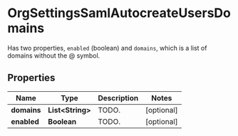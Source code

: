 

# OrgSettingsSamlAutocreateUsersDomains

Has two properties, `enabled` (boolean) and `domains`, which is a list of domains without the @ symbol.
## Properties

Name | Type | Description | Notes
------------ | ------------- | ------------- | -------------
**domains** | **List&lt;String&gt;** | TODO. |  [optional]
**enabled** | **Boolean** | TODO. |  [optional]



